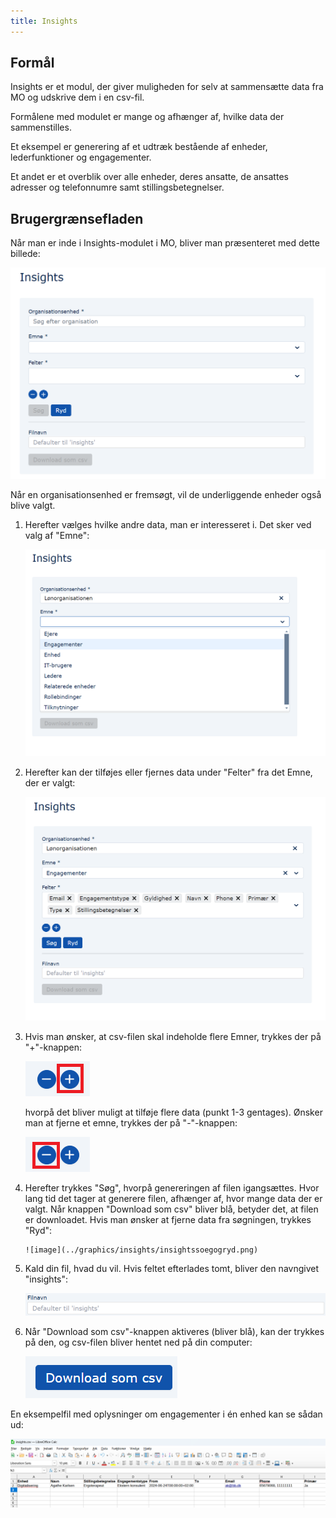 ```yaml
---
title: Insights
---
```


## Formål

Insights er et modul, der giver muligheden for selv at sammensætte data fra MO og udskrive dem i en csv-fil.

Formålene med modulet er mange og afhænger af, hvilke data der sammenstilles.

Et eksempel er generering af et udtræk bestående af enheder, lederfunktioner og engagementer.

Et andet er et overblik over alle enheder, deres ansatte, de ansattes adresser og telefonnumre samt stillingsbetegnelser.

## Brugergrænsefladen

Når man er inde i Insights-modulet i MO, bliver man præsenteret med dette billede:

![image](../graphics/insights/insightsforside.png)

Når en organisationsenhed er fremsøgt, vil de underliggende enheder også blive valgt.

1.  Herefter vælges hvilke andre data, man er interesseret i. Det sker ved valg af "Emne":

    ![image](../graphics/insights/insightsemne.png)

2.  Herefter kan der tilføjes eller fjernes data under "Felter" fra det Emne, der er valgt:

    ![image](../graphics/insights/insightsfelter.png)

3.  Hvis man ønsker, at csv-filen skal indeholde flere Emner, trykkes der på "+"-knappen:

    ![image](../graphics/insights/insightsplus.png)

    hvorpå det bliver muligt at tilføje flere data (punkt 1-3 gentages). Ønsker man at fjerne et emne, trykkes der på "-"-knappen:

    ![image](../graphics/insights/insightsminus.png)

4.  Herefter trykkes "Søg", hvorpå genereringen af filen igangsættes. Hvor lang tid det tager at generere filen, afhænger af, hvor mange data der er valgt. Når knappen "Download som csv" bliver blå, betyder det, at filen er downloadet.
    Hvis man ønsker at fjerne data fra søgningen, trykkes "Ryd":

        ![image](../graphics/insights/insightssoegogryd.png)

5.  Kald din fil, hvad du vil. Hvis feltet efterlades tomt, bliver den navngivet "insights":

    ![image](../graphics/insights/insightsfilnavn.png)

6.  Når "Download som csv"-knappen aktiveres (bliver blå), kan der trykkes på den, og csv-filen bliver hentet ned på din computer:

    ![image](../graphics/insights/insightsdownload.png)

En eksempelfil med oplysninger om engagementer i én enhed kan se sådan ud:

![image](../graphics/insights/insightseksempelcsv.png)
